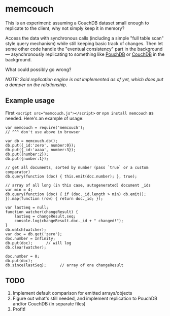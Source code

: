 # memcouch

This is an experiment: assuming a CouchDB dataset small enough to replicate to the client, why not simply keep it in memory?

Access the data with synchronous calls (including a simple "full table scan" style query mechanism) while still keeping basic track of changes. Then let some other code handle the "eventual consistency" part in the background — asynchronously replicating to something like [PouchDB](http://pouchdb.com) or [CouchDB](http://couchdb.apache.org) in the background.

What could possibly go wrong?

*NOTE: Said replication engine is not implemented as of yet, which does put a damper on the relationship.*



## Example usage

First `<script src="memcouch.js"></script>` or `npm install memcouch` as needed. Here's an example of usage:

    var memcouch = require('memcouch');
    // ^^^ don't use above in browser
    
    var db = memcouch.db();
    db.put({_id:'zero', number:0});
    db.put({_id:'aaaa', number:3});
    db.put({number:2});
    db.put({number:1});
    
    // get all documents, sorted by number (pass `true` or a custom comparator)
    db.query(function (doc) { this.emit(doc.number); }, true);
    
    // array of all long (in this case, autogenerated) document _ids
    var min = 4;
    db.query(function (doc) { if (doc._id.length > min) db.emit(); }).map(function (row) { return doc._id; });
    
    var lastSeq = null;
    function watcher(changeResult) {
        lastSeq = changeResult.seq;
        console.log(changeResult.doc._id + " changed!");
    }
    db.watch(watcher);
    var doc = db.get('zero');
    doc.number = Infinity;
    db.put(doc);      // will log
    db.clear(watcher);
    
    doc.number = 0;
    db.put(doc);
    db.since(lastSeq);      // array of one changeResult


## TODO

1. Implement default comparison for emitted arrays/objects
1. Figure out what's still needed, and implement replication to PouchDB and/or CouchDB (in separate files)
1. Profit!